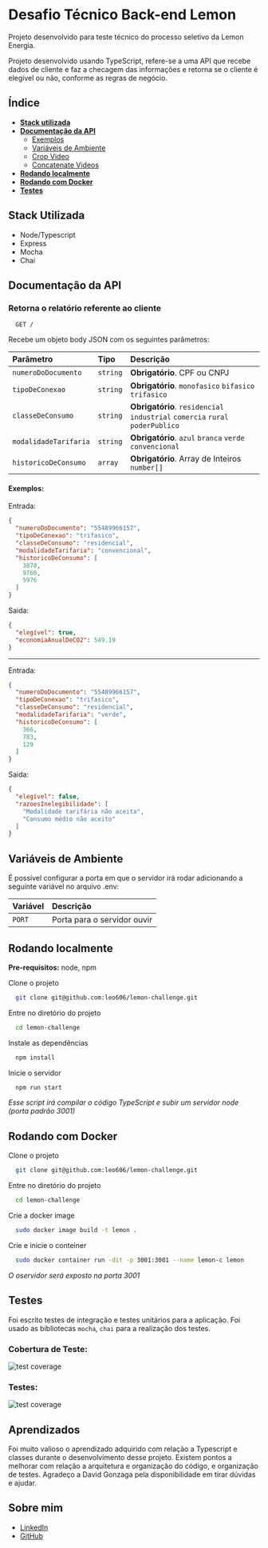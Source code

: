 
# Desafio Técnico Back-end Lemon

Projeto desenvolvido para teste técnico do processo seletivo da Lemon Energia.

Projeto desenvolvido usando TypeScript, refere-se a uma API que recebe dados de cliente e faz a checagem das informações e retorna se o cliente é elegível ou não, conforme as regras de negócio.

## Índice

- [**Stack utilizada**](#stack-utilizada)
- [**Documentação da API**](#documentação-da-api)
  - [Exemplos](#exemplos)
  - [Variáveis de Ambiente](#variáveis-de-ambiente)
  - [Crop Video](#crop-video)
  - [Concatenate Videos](#concatenate-videos)
- [**Rodando localmente**](#rodando-localmente)
- [**Rodando com Docker**](#rodando-com-docker)
- [**Testes**](#testes)

## Stack Utilizada

  - Node/Typescript
  - Express
  - Mocha
  - Chai

## Documentação da API

### Retorna o relatório referente ao cliente

```http
  GET /
```

Recebe um objeto body JSON com os seguintes parâmetros:

| Parâmetro   | Tipo       | Descrição                           |
| :---------- | :--------- | :---------------------------------- |
| `numeroDoDocumento` | `string` | **Obrigatório**. CPF ou CNPJ |
| `tipoDeConexao` | `string` | **Obrigatório**. `monofasico` `bifasico` `trifasico` |
| `classeDeConsumo` | `string` | **Obrigatório**. `residencial` `industrial` `comercia` `rural` `poderPublico` |
| `modalidadeTarifaria` | `string` | **Obrigatório**. `azul` `branca` `verde` `convencional` |
| `historicoDeConsumo` | `array` | **Obrigatório**. Array de Inteiros `number[]` |

#### Exemplos:

Entrada:
```json
{
  "numeroDoDocumento": "55489966157",
  "tipoDeConexao": "trifasico",
  "classeDeConsumo": "residencial",
  "modalidadeTarifaria": "convencional",
  "historicoDeConsumo": [
    3878,
    9760,
    5976
  ]
}
```

Saida:
```json
{
  "elegível": true,
  "economiaAnualDeCO2": 549.19
}
```

---

Entrada:
```json
{
  "numeroDoDocumento": "55489966157",
  "tipoDeConexao": "trifasico",
  "classeDeConsumo": "residencial",
  "modalidadeTarifaria": "verde",
  "historicoDeConsumo": [
    366,
    783,
    129
  ]
}
```

Saida:
```json
{
  "elegível": false,
  "razoesInelegibilidade": [
    "Modalidade tarifária não aceita",
    "Consumo médio não aceito"
  ]
}
```

## Variáveis de Ambiente

É possível configurar a porta em que o servidor irá rodar adicionando a seguinte variável no arquivo .env:

| Variável   | Descrição  |
| :---------- | :--------- |
| `PORT`      | Porta para o servidor ouvir |

## Rodando localmente

**Pre-requisitos:** node, npm

Clone o projeto

```bash
  git clone git@github.com:leo606/lemon-challenge.git
```

Entre no diretório do projeto

```bash
  cd lemon-challenge
```

Instale as dependências

```bash
  npm install
```

Inicie o servidor

```bash
  npm run start
```
_Esse script irá compilar o código TypeScript e subir um servidor node (porta padrão 3001)_

## Rodando com Docker

Clone o projeto

```bash
  git clone git@github.com:leo606/lemon-challenge.git
```

Entre no diretório do projeto

```bash
  cd lemon-challenge
```

Crie a docker image

```bash
  sudo docker image build -t lemon .
```

Crie e inicie o conteiner

```bash
  sudo docker container run -dit -p 3001:3001 --name lemon-c lemon
```
_O oservidor será exposto na porta 3001_

## Testes

Foi escrito testes de integração e testes unitários para a aplicação. Foi usado as bibliotecas `mocha`, `chai` para a realização dos testes.

### Cobertura de Teste:

![test coverage](images/test_coverage.png)

### Testes:

![test coverage](images/tests_list.png)

## Aprendizados

Foi muito valioso o aprendizado adquirido com relação a Typescript e classes durante o desenvolvimento desse projeto. Existem pontos a melhorar com relação a arquitetura e organização do código, e organização de testes. Agradeço a David Gonzaga pela disponibilidade em tirar dúvidas e ajudar.


## Sobre mim

- [LinkedIn](https://www.linkedin.com/in/leonardolmf/)
- [GitHub](https://github.com/leo606)